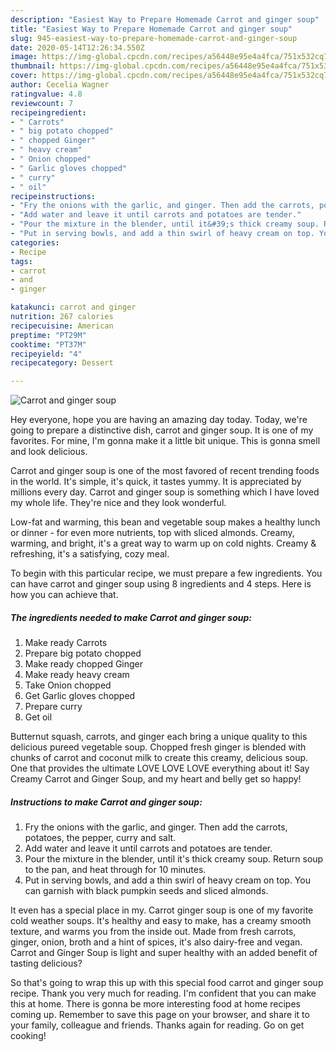 ```yaml
---
description: "Easiest Way to Prepare Homemade Carrot and ginger soup"
title: "Easiest Way to Prepare Homemade Carrot and ginger soup"
slug: 945-easiest-way-to-prepare-homemade-carrot-and-ginger-soup
date: 2020-05-14T12:26:34.550Z
image: https://img-global.cpcdn.com/recipes/a56448e95e4a4fca/751x532cq70/carrot-and-ginger-soup-recipe-main-photo.jpg
thumbnail: https://img-global.cpcdn.com/recipes/a56448e95e4a4fca/751x532cq70/carrot-and-ginger-soup-recipe-main-photo.jpg
cover: https://img-global.cpcdn.com/recipes/a56448e95e4a4fca/751x532cq70/carrot-and-ginger-soup-recipe-main-photo.jpg
author: Cecelia Wagner
ratingvalue: 4.8
reviewcount: 7
recipeingredient:
- " Carrots"
- " big potato chopped"
- " chopped Ginger"
- " heavy cream"
- " Onion chopped"
- " Garlic gloves chopped"
- " curry"
- " oil"
recipeinstructions:
- "Fry the onions with the garlic, and ginger. Then add the carrots, potatoes, the pepper, curry and salt."
- "Add water and leave it until carrots and potatoes are tender."
- "Pour the mixture in the blender, until it&#39;s thick creamy soup. Return soup to the pan, and heat through for 10 minutes."
- "Put in serving bowls, and add a thin swirl of heavy cream on top. You can garnish with black pumpkin seeds and sliced almonds."
categories:
- Recipe
tags:
- carrot
- and
- ginger

katakunci: carrot and ginger 
nutrition: 267 calories
recipecuisine: American
preptime: "PT29M"
cooktime: "PT37M"
recipeyield: "4"
recipecategory: Dessert

---
```



![Carrot and ginger soup](https://img-global.cpcdn.com/recipes/a56448e95e4a4fca/751x532cq70/carrot-and-ginger-soup-recipe-main-photo.jpg)

Hey everyone, hope you are having an amazing day today. Today, we're going to prepare a distinctive dish, carrot and ginger soup. It is one of my favorites. For mine, I'm gonna make it a little bit unique. This is gonna smell and look delicious.

Carrot and ginger soup is one of the most favored of recent trending foods in the world. It's simple, it's quick, it tastes yummy. It is appreciated by millions every day. Carrot and ginger soup is something which I have loved my whole life. They're nice and they look wonderful.

Low-fat and warming, this bean and vegetable soup makes a healthy lunch or dinner - for even more nutrients, top with sliced almonds. Creamy, warming, and bright, it&#39;s a great way to warm up on cold nights. Creamy &amp; refreshing, it&#39;s a satisfying, cozy meal.


To begin with this particular recipe, we must prepare a few ingredients. You can have carrot and ginger soup using 8 ingredients and 4 steps. Here is how you can achieve that.

<!--inarticleads1-->

##### The ingredients needed to make Carrot and ginger soup:

1. Make ready  Carrots
1. Prepare  big potato chopped
1. Make ready  chopped Ginger
1. Make ready  heavy cream
1. Take  Onion chopped
1. Get  Garlic gloves chopped
1. Prepare  curry
1. Get  oil


Butternut squash, carrots, and ginger each bring a unique quality to this delicious pureed vegetable soup. Chopped fresh ginger is blended with chunks of carrot and coconut milk to create this creamy, delicious soup. One that provides the ultimate LOVE LOVE LOVE everything about it! Say Creamy Carrot and Ginger Soup, and my heart and belly get so happy! 

<!--inarticleads2-->

##### Instructions to make Carrot and ginger soup:

1. Fry the onions with the garlic, and ginger. Then add the carrots, potatoes, the pepper, curry and salt.
1. Add water and leave it until carrots and potatoes are tender.
1. Pour the mixture in the blender, until it&#39;s thick creamy soup. Return soup to the pan, and heat through for 10 minutes.
1. Put in serving bowls, and add a thin swirl of heavy cream on top. You can garnish with black pumpkin seeds and sliced almonds.


It even has a special place in my. Carrot ginger soup is one of my favorite cold weather soups. It&#39;s healthy and easy to make, has a creamy smooth texture, and warms you from the inside out. Made from fresh carrots, ginger, onion, broth and a hint of spices, it&#39;s also dairy-free and vegan. Carrot and Ginger Soup is light and super healthy with an added benefit of tasting delicious? 

So that's going to wrap this up with this special food carrot and ginger soup recipe. Thank you very much for reading. I'm confident that you can make this at home. There is gonna be more interesting food at home recipes coming up. Remember to save this page on your browser, and share it to your family, colleague and friends. Thanks again for reading. Go on get cooking!
